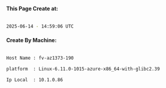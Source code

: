 
   
#### This Page Create at:

```bash

2025-06-14 - 14:59:06 UTC

```

#### Create By Machine:

```bash

Host Name : fv-az1373-190

platform  : Linux-6.11.0-1015-azure-x86_64-with-glibc2.39

Ip Local  : 10.1.0.86

```

